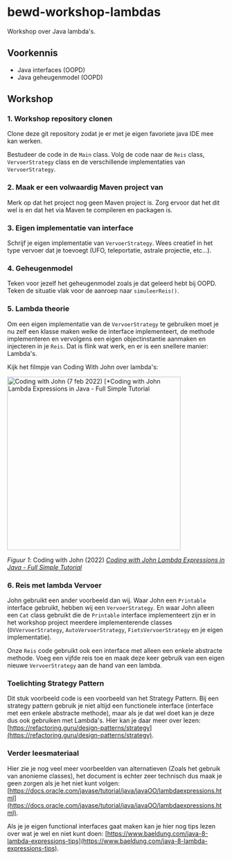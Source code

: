 # bewd-workshop-lambdas
Workshop over Java lambda's. 

## Voorkennis
- Java interfaces (OOPD)
- Java geheugenmodel (OOPD)

## Workshop

### 1. Workshop repository clonen

Clone deze git repository zodat je er met je eigen favoriete java IDE mee kan werken.

Bestudeer de code in de `Main` class. Volg de code naar de `Reis` class, `VervoerStrategy` class en de verschillende implementaties van `VervoerStrategy`.

### 2. Maak er een volwaardig Maven project van

Merk op dat het project nog geen Maven project is. Zorg ervoor dat het dit wel is en dat het via Maven te compileren en packagen is. 

### 3. Eigen implementatie van interface

Schrijf je eigen implementatie van `VervoerStrategy`. Wees creatief in het type vervoer dat je toevoegt (UFO, teleportatie, astrale projectie, etc...).

### 4. Geheugenmodel

Teken voor jezelf het geheugenmodel zoals je dat geleerd hebt bij OOPD. Teken de situatie vlak voor de aanroep naar `simuleerReis()`.

### 5. Lambda theorie

Om een eigen implementatie van de `VervoerStrategy` te gebruiken moet je nu zelf een klasse maken welke de interface implementeert, de methode implementeren en vervolgens een eigen objectinstantie aanmaken en injecteren in je `Reis`. Dat is flink wat werk, en er is een snellere manier: Lambda's.

Kijk het filmpje van Coding With John over lambda's:

<a href="https://www.youtube.com/watch?v=tj5sLSFjVj4" target="_blank"><img width="400" alt="Coding with John (7 feb 2022) [*Coding with John Lambda Expressions in Java - Full Simple Tutorial" src="https://github.com/user-attachments/assets/92f123a9-4f37-41b4-9d36-97c2bd0b5aeb" /></a>

*Figuur 1*: Coding with John (2022) [*Coding with John Lambda Expressions in Java - Full Simple Tutorial*](https://www.youtube.com/watch?v=tj5sLSFjVj4)

### 6. Reis met lambda Vervoer

John gebruikt een ander voorbeeld dan wij. Waar John een `Printable` interface gebruikt, hebben wij een `VervoerStrategy`. En waar John alleen een `Cat` class gebruikt die de `Printable` interface implementeert zijn er in het workshop project meerdere implementerende classes (`OVVervoerStrategy`, `AutoVervoerStrategy`, `FietsVervoerStrategy` en je eigen implementatie).

Onze `Reis` code gebruikt ook een interface met alleen een enkele abstracte methode. Voeg een vijfde reis toe en maak deze keer gebruik van een eigen nieuwe `VervoerStrategy` aan de hand van een lambda.

### Toelichting Strategy Pattern

Dit stuk voorbeeld code is een voorbeeld van het Strategy Pattern. Bij een strategy pattern gebruik je niet altijd een functionele interface (interface met een enkele abstracte methode), maar als je dat wel doet kan je deze dus ook gebruiken met Lambda's. Hier kan je daar meer over lezen: [https://refactoring.guru/design-patterns/strategy](https://refactoring.guru/design-patterns/strategy).

### Verder leesmateriaal

Hier zie je nog veel meer voorbeelden van alternatieven (Zoals het gebruik van anonieme classes), het document is echter zeer technisch dus maak je geen zorgen als je het niet kunt volgen: [https://docs.oracle.com/javase/tutorial/java/javaOO/lambdaexpressions.html](https://docs.oracle.com/javase/tutorial/java/javaOO/lambdaexpressions.html).

Als je je eigen functional interfaces gaat maken kan je hier nog tips lezen over wat je wel en niet kunt doen: [https://www.baeldung.com/java-8-lambda-expressions-tips](https://www.baeldung.com/java-8-lambda-expressions-tips).
